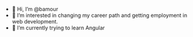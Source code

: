 - 👋 Hi, I’m @bamour
- 👀 I’m interested in changing my career path and getting employment in web development.
- 🌱 I’m currently trying to learn Angular

<!---
bamour/bamour is a ✨ special ✨ repository because its `README.md` (this file) appears on your GitHub profile.
You can click the Preview link to take a look at your changes.
--->
